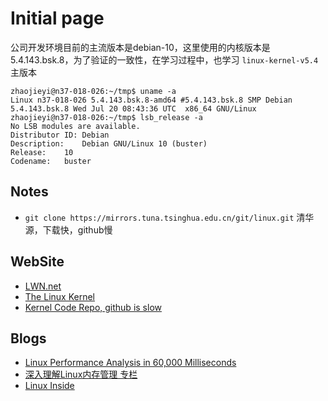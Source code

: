 # Initial page

公司开发环境目前的主流版本是debian-10，这里使用的内核版本是5.4.143.bsk.8，为了验证的一致性，在学习过程中，也学习 `linux-kernel-v5.4` 主版本

```shell
zhaojieyi@n37-018-026:~/tmp$ uname -a
Linux n37-018-026 5.4.143.bsk.8-amd64 #5.4.143.bsk.8 SMP Debian 5.4.143.bsk.8 Wed Jul 20 08:43:36 UTC  x86_64 GNU/Linux
zhaojieyi@n37-018-026:~/tmp$ lsb_release -a
No LSB modules are available.
Distributor ID:	Debian
Description:	Debian GNU/Linux 10 (buster)
Release:	10
Codename:	buster
```

## Notes

- `git clone https://mirrors.tuna.tsinghua.edu.cn/git/linux.git` 清华源，下载快，github慢

## WebSite

- [LWN.net](https://lwn.net/)
- [The Linux Kernel](https://www.kernel.org/doc/html/next/index.html)
- [Kernel Code Repo, github is slow](https://git.kernel.org/pub/scm/linux/kernel/git/stable/linux.git/about/)

## Blogs

- [Linux Performance Analysis in 60,000 Milliseconds](https://netflixtechblog.com/linux-performance-analysis-in-60-000-milliseconds-accc10403c55)
- [深入理解Linux内存管理 专栏](https://www.zhihu.com/column/c_1444822980567805952)
- [Linux Inside](https://0xax.gitbooks.io/linux-insides/content/)